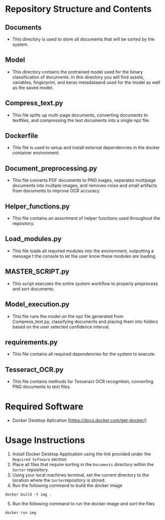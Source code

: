 # Repository Structure and Contents
## Documents
- This directory is used to store all documents that will be sorted by the system.
## Model
- This directory contains the pretrained model used for the binary classification of documents. In this directory you will find assets, variables, fingerprint, and keras metadataand used for the model as well as the saved model.
## Compress_text.py
- This file splits up multi-page documents, converting documents to textfiles, and compressing the text documents into a single npz file.
## Dockerfile
- This file is used to setup and install external dependencies in the docker container environment.
## Document_preprocessing.py
- This file converts PDF documents to PNG inages, separates multipage documents into multiple images, and removes noise and small artifacts from documents to improve OCR accuracy. 
## Helper_functions.py
- This file contains an assortment of helper functions used throughout the repository.
## Load_modules.py
- This file loads all required modules into the environment, outputting a message t the console to let the user know these modules are loading.
## MASTER_SCRIPT.py
- This script executes the entire system workflow to properly preprocess and sort documents.
## Model_execution.py
- This file runs the model on the npz file generated from Compress_text.py, classifying documents and placing them into folders based on the user selected confidence interval.
## requirements.py
- This file contains all required dependencies for the system to execute.
## Tesseract_OCR.py
- This file contains methods for Tesseract OCR recognition, converting PNG documents to text files.

# Required Software
- Docker Desktop Aplication [https://docs.docker.com/get-docker/]

# Usage Instructions
1. Install Docker Desktop Application using the link provided under the `Required Software` section.
2. Place all files that require sorting in the `Documents` directory within the `Sorter` repository.
3. Using your local machines terminal, set the current directory to the location where the `Sorter`repository is stored.
4. Run the following command to build the docker image
```
docker build -t img .
``` 
5. Run the following command to run the docker image and sort the files
```
docker run img
```

